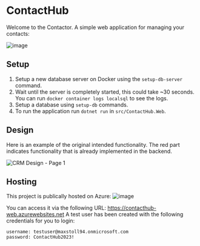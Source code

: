 # ContactHub

Welcome to the Contactor. A simple web application for managing your contacts:

![image](https://user-images.githubusercontent.com/14106031/212625987-9e46170f-6adc-4c8a-9dff-fabbc6dbb253.png)

## Setup

1. Setup a new database server on Docker using the `setup-db-server` command.
2. Wait until the server is completely started, this could take ~30 seconds. You can run `docker container logs localsql` to see the logs.
3. Setup a database using `setup-db` commands.
2. To run the application run `dotnet run` in `src/ContactHub.Web`.

## Design

Here is an example of the original intended functionality. The red part indicates functionality that is
already implemented in the backend.

![CRM Design - Page 1](https://user-images.githubusercontent.com/14106031/212358135-3b4ce901-bdb7-4764-8bdc-bf5f5e318b8e.png)

## Hosting
This project is publically hosted on Azure:
![image](https://user-images.githubusercontent.com/14106031/212625441-f68c6d42-7de1-432a-8d09-a535d7bab6db.png)

You can access it via the following URL: https://contacthub-web.azurewebsites.net
A test user has been created with the following credentials for you to login:

```
username: testuser@maxstoll94.onmicrosoft.com
password: ContactHub2023!
```
